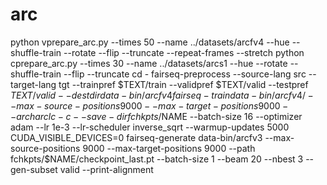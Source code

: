 # arc
python vprepare_arc.py  --times 50 --name ../datasets/arcfv4    --hue   --shuffle-train --rotate --flip  --truncate --repeat-frames --stretch
python cprepare_arc.py  --times 30 --name ../datasets/arcs1   --hue  --rotate --shuffle-train --flip --truncate
cd -
fairseq-preprocess --source-lang src --target-lang tgt --trainpref $TEXT/train --validpref $TEXT/valid --testpref $TEXT/valid --destdir data-bin/arcfv4
fairseq-train data-bin/arcfv4/  --max-source-positions 9000 --max-target-positions 9000 --arch arclc-c --save-dir fchkpts/$NAME --batch-size 16  --optimizer adam --lr 1e-3 --lr-scheduler inverse_sqrt --warmup-updates 5000 
CUDA_VISIBLE_DEVICES=0 fairseq-generate data-bin/arcfv3 --max-source-positions 9000 --max-target-positions 9000     --path fchkpts/$NAME/checkpoint_last.pt --batch-size 1 --beam 20  --nbest 3 --gen-subset valid --print-alignment 
